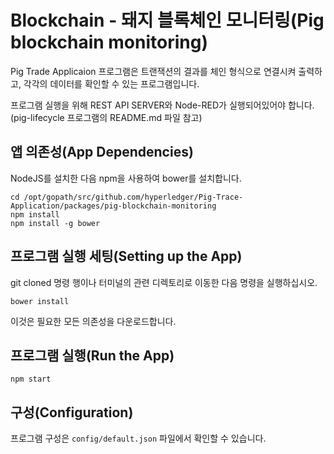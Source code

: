# Blockchain - 돼지 블록체인 모니터링(Pig blockchain monitoring)

Pig Trade Applicaion 프로그램은 트랜잭션의 결과를 체인 형식으로 연결시켜 출력하고, 각각의 데이터를 확인할 수 있는 프로그램입니다.

프로그램 실행을 위해 REST API SERVER와 Node-RED가 실행되어있어야 합니다.(pig-lifecycle 프로그램의 README.md 파일 참고)

## 앱 의존성(App Dependencies)

NodeJS를 설치한 다음 npm을 사용하여 bower를 설치합니다.

```linux-config
cd /opt/gopath/src/github.com/hyperledger/Pig-Trace-Application/packages/pig-blockchain-monitoring
npm install
npm install -g bower
```

## 프로그램 실행 세팅(Setting up the App)

git cloned 명령 행이나 터미널의 관련 디렉토리로 이동한 다음 명령을 실행하십시오.

```linux-config
bower install
```

이것은 필요한 모든 의존성을 다운로드합니다.

## 프로그램 실행(Run the App)

```linux-config
npm start
```

## 구성(Configuration)

프로그램 구성은 `config/default.json` 파일에서 확인할 수 있습니다.